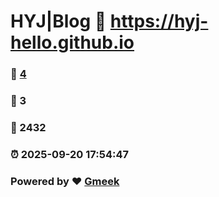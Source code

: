 # HYJ|Blog :link: https://hyj-hello.github.io 
### :page_facing_up: [4](https://hyj-hello.github.io/tag.html) 
### :speech_balloon: 3 
### :hibiscus: 2432 
### :alarm_clock: 2025-09-20 17:54:47 
### Powered by :heart: [Gmeek](https://github.com/Meekdai/Gmeek)
